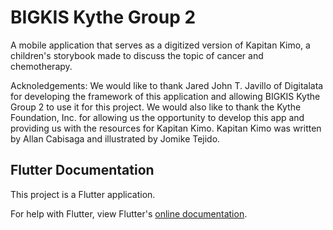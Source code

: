 # BIGKIS Kythe Group 2

A mobile application that serves as a digitized version of Kapitan Kimo, a
children's storybook made to discuss the topic of cancer and chemotherapy.

Acknoledgements:
We would like to thank Jared John T. Javillo of Digitalata for developing the
framework of this application and allowing BIGKIS Kythe Group 2 to use it for
this project.
We would also like to thank the Kythe Foundation, Inc. for allowing us the
opportunity to develop this app and providing us with the resources for Kapitan
Kimo.
Kapitan Kimo was written by Allan Cabisaga and illustrated by Jomike Tejido.


## Flutter Documentation

This project is a Flutter application.

For help with Flutter, view Flutter's
[online documentation](https://flutter.dev/docs).
